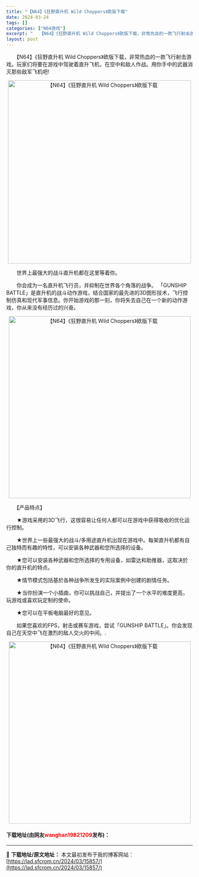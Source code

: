 ```yaml
---
title: "【N64】《狂野直升机 Wild Choppers》欧版下载"
date: 2024-03-24
tags: []
categories: ["N64游戏"]
excerpt: "　　【N64】《狂野直升机 Wild Choppers》欧版下载，非常热血的一款飞行射击游戏。玩家们将要在游戏中驾驶着直升飞机，在空中和敌人作战。用你手中的武器消灭那些敌军飞机吧! 　　世界上最强大的战斗直升机都在这里等着你。 　　你会成为一名直升机飞行员，并抑制在世界各个角落的战争。 「GUNSH&hellip;"
layout: post
---
```


 <p>　　【N64】《狂野直升机 Wild Choppers》欧版下载，非常热血的一款飞行射击游戏。玩家们将要在游戏中驾驶着直升飞机，在空中和敌人作战。用你手中的武器消灭那些敌军飞机吧!</p> <p align="center"><img align="" border="0" src="https://lad.sfcrom.cn/wp-content/uploads/2024/03/20240324_660047073e55f.png" width="494" alt="【N64】《狂野直升机 Wild Choppers》欧版下载" /></p> <p>　　世界上最强大的战斗直升机都在这里等着你。</p> <p>　　你会成为一名直升机飞行员，并抑制在世界各个角落的战争。 「GUNSHIP BATTLE」是直升机的战斗动作游戏，结合国家的最先进的3D图形技术，飞行控制仿真和现代军事信息。你开始游戏的那一刻，你将失去自己在一个新的动作游戏，你从来没有经历过的兴奋。</p> <p align="center"><img align="" border="0" src="https://lad.sfcrom.cn/wp-content/uploads/2024/03/20240324_660047088c620.png" width="491" alt="【N64】《狂野直升机 Wild Choppers》欧版下载" /></p> <p>　　【产品特点】</p> <p>　　★游戏采用的3D飞行，这很容易让任何人都可以在游戏中获得吸收的优化运行控制。</p> <p>　　★世界上一些最强大的战斗/多用途直升机出现在游戏中。每架直升机都有自己独特而有趣的特性，可以安装各种武器和您所选择的设备。</p> <p>　　★您可以安装各种武器和您所选择的专用设备，如雷达和助推器，这取决於你的直升机的特点。</p> <p>　　★情节模式包括基於各种战争所发生的实际案例中创建的剧情任务。</p> <p>　　★当你扮演一个小插曲，你可以挑战自己，并提出了一个水平的难度更高，玩游戏或喜欢玩定制的使命。</p> <p>　　★您可以在平板电脑最好的意见。</p> <p>　　如果您喜欢的FPS，射击或赛车游戏，尝试「GUNSHIP BATTLE」。你会发现自己在天空中飞在激烈的敌人交火的中间。.</p> <p align="center"><img align="" border="0" src="https://lad.sfcrom.cn/wp-content/uploads/2024/03/20240324_66004709ab5df.png" width="491" alt="【N64】《狂野直升机 Wild Choppers》欧版下载" /></p> <p><h4>下载地址(由网友<font color="red">wanghan19821209</font>发布)：</h4></p> 

---
📖 **下载地址/原文地址：** 本文最初发布于我的博客网站：[https://lad.sfcrom.cn/2024/03/15857/](https://lad.sfcrom.cn/2024/03/15857/)
